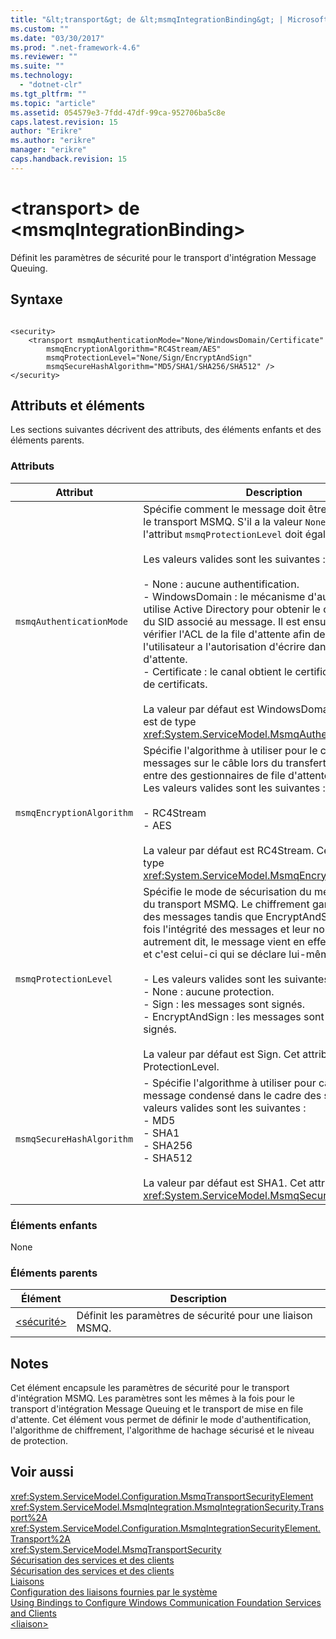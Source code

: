 ```yaml
---
title: "&lt;transport&gt; de &lt;msmqIntegrationBinding&gt; | Microsoft Docs"
ms.custom: ""
ms.date: "03/30/2017"
ms.prod: ".net-framework-4.6"
ms.reviewer: ""
ms.suite: ""
ms.technology: 
  - "dotnet-clr"
ms.tgt_pltfrm: ""
ms.topic: "article"
ms.assetid: 054579e3-7fdd-47df-99ca-952706ba5c8e
caps.latest.revision: 15
author: "Erikre"
ms.author: "erikre"
manager: "erikre"
caps.handback.revision: 15
---
```

# &lt;transport&gt; de &lt;msmqIntegrationBinding&gt;
Définit les paramètres de sécurité pour le transport d'intégration Message Queuing.  
  
## Syntaxe  
  
```  
  
<security>  
    <transport msmqAuthenticationMode="None/WindowsDomain/Certificate"  
        msmqEncryptionAlgorithm="RC4Stream/AES"  
        msmqProtectionLevel="None/Sign/EncryptAndSign"  
        msmqSecureHashAlgorithm="MD5/SHA1/SHA256/SHA512" />  
</security>  
```  
  
## Attributs et éléments  
 Les sections suivantes décrivent des attributs, des éléments enfants et des éléments parents.  
  
### Attributs  
  
|Attribut|Description|  
|--------------|-----------------|  
|`msmqAuthenticationMode`|Spécifie comment le message doit être authentifié par le transport MSMQ.  S'il a la valeur `None`, la valeur de l'attribut `msmqProtectionLevel` doit également être `None`.<br /><br /> Les valeurs valides sont les suivantes :<br /><br /> -   None : aucune authentification.<br />-   WindowsDomain : le mécanisme d'authentification utilise Active Directory pour obtenir le certificat X.509 du SID associé au message.  Il est ensuite utilisé pour vérifier l'ACL de la file d'attente afin de s'assurer que l'utilisateur a l'autorisation d'écrire dans la file d'attente.<br />-   Certificate : le canal obtient le certificat du magasin de certificats.<br /><br /> La valeur par défaut est WindowsDomain.  Cet attribut est de type <xref:System.ServiceModel.MsmqAuthenticationMode>.|  
|`msmqEncryptionAlgorithm`|Spécifie l'algorithme à utiliser pour le chiffrement des messages sur le câble lors du transfert de messages entre des gestionnaires de file d'attente de messages.  Les valeurs valides sont les suivantes :<br /><br /> -   RC4Stream<br />-   AES<br /><br /> La valeur par défaut est RC4Stream.  Cet attribut est de type <xref:System.ServiceModel.MsmqEncryptionAlgorithm>.|  
|`msmqProtectionLevel`|Spécifie le mode de sécurisation du message au niveau du transport MSMQ.  Le chiffrement garantit l'intégrité des messages tandis que EncryptAndSign garantit à la fois l'intégrité des messages et leur non\-rejet ; autrement dit, le message vient en effet de l'expéditeur et c'est celui\-ci qui se déclare lui\-même.<br /><br /> -   Les valeurs valides sont les suivantes :<br />-   None : aucune protection.<br />-   Sign : les messages sont signés.<br />-   EncryptAndSign : les messages sont chiffrés et signés.<br /><br /> La valeur par défaut est Sign.  Cet attribut est de type ProtectionLevel.|  
|`msmqSecureHashAlgorithm`|-   Spécifie l'algorithme à utiliser pour calculer le message condensé dans le cadre des signatures.  Les valeurs valides sont les suivantes :<br />-   MD5<br />-   SHA1<br />-   SHA256<br />-   SHA512<br /><br /> La valeur par défaut est SHA1.  Cet attribut est de type <xref:System.ServiceModel.MsmqSecureHashAlgorithm>.|  
  
### Éléments enfants  
 None  
  
### Éléments parents  
  
|Élément|Description|  
|-------------|-----------------|  
|[\<sécurité\>](../../../../../docs/framework/configure-apps/file-schema/wcf/security-of-basichttpbinding.md)|Définit les paramètres de sécurité pour une liaison MSMQ.|  
  
## Notes  
 Cet élément encapsule les paramètres de sécurité pour le transport d'intégration MSMQ.  Les paramètres sont les mêmes à la fois pour le transport d'intégration Message Queuing et le transport de mise en file d'attente.  Cet élément vous permet de définir le mode d'authentification, l'algorithme de chiffrement, l'algorithme de hachage sécurisé et le niveau de protection.  
  
## Voir aussi  
 <xref:System.ServiceModel.Configuration.MsmqTransportSecurityElement>   
 <xref:System.ServiceModel.MsmqIntegration.MsmqIntegrationSecurity.Transport%2A>   
 <xref:System.ServiceModel.Configuration.MsmqIntegrationSecurityElement.Transport%2A>   
 <xref:System.ServiceModel.MsmqTransportSecurity>   
 [Sécurisation des services et des clients](../../../../../docs/framework/wcf/feature-details/securing-services-and-clients.md)   
 [Sécurisation des services et des clients](../../../../../docs/framework/wcf/feature-details/securing-services-and-clients.md)   
 [Liaisons](../../../../../docs/framework/wcf/bindings.md)   
 [Configuration des liaisons fournies par le système](../../../../../docs/framework/wcf/feature-details/configuring-system-provided-bindings.md)   
 [Using Bindings to Configure Windows Communication Foundation Services and Clients](http://msdn.microsoft.com/fr-fr/bd8b277b-932f-472f-a42a-b02bb5257dfb)   
 [\<liaison\>](../../../../../docs/framework/misc/binding.md)